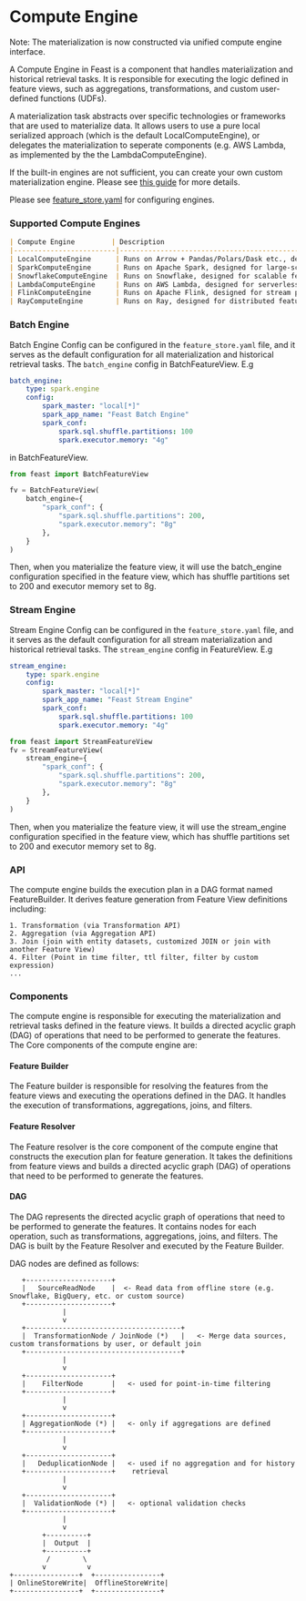 # Compute Engine

Note: The materialization is now constructed via unified compute engine interface.

A Compute Engine in Feast is a component that handles materialization and historical retrieval tasks. It is responsible
for executing the logic defined in feature views, such as aggregations, transformations, and custom user-defined
functions (UDFs).

A materialization task abstracts over specific technologies or frameworks that are used to materialize data. It allows
users to use a pure local serialized approach (which is the default LocalComputeEngine), or delegates the
materialization to seperate components (e.g. AWS Lambda, as implemented by the the LambdaComputeEngine).

If the built-in engines are not sufficient, you can create your own custom materialization engine. Please
see [this guide](../../how-to-guides/customizing-feast/creating-a-custom-compute-engine.md) for more details.

Please see [feature\_store.yaml](../../reference/feature-repository/feature-store-yaml.md#overview) for configuring
engines.

### Supported Compute Engines
```markdown
| Compute Engine         | Description                                                                                      | Supported  | Link |
|-------------------------|-------------------------------------------------------------------------------------------------|------------|------|
| LocalComputeEngine      | Runs on Arrow + Pandas/Polars/Dask etc., designed for light weight transformation.              | ✅         |      |
| SparkComputeEngine      | Runs on Apache Spark, designed for large-scale distributed feature generation.                  | ✅         |      |
| SnowflakeComputeEngine  | Runs on Snowflake, designed for scalable feature generation using Snowflake SQL.                | ✅         |      |
| LambdaComputeEngine     | Runs on AWS Lambda, designed for serverless feature generation.                                 | ✅         |      |
| FlinkComputeEngine      | Runs on Apache Flink, designed for stream processing and real-time feature generation.          | ❌         |      |
| RayComputeEngine        | Runs on Ray, designed for distributed feature generation and machine learning workloads.        | ✅         |      |
```

### Batch Engine
Batch Engine Config can be configured in the `feature_store.yaml` file, and it serves as the default configuration for all materialization and historical retrieval tasks. The `batch_engine` config in BatchFeatureView. E.g
```yaml
batch_engine:
    type: spark.engine
    config:
        spark_master: "local[*]"
        spark_app_name: "Feast Batch Engine"
        spark_conf:
            spark.sql.shuffle.partitions: 100
            spark.executor.memory: "4g"

```
in BatchFeatureView.
```python
from feast import BatchFeatureView

fv = BatchFeatureView(
    batch_engine={
        "spark_conf": {
            "spark.sql.shuffle.partitions": 200,
            "spark.executor.memory": "8g"
        },
    }
)
```
Then, when you materialize the feature view, it will use the batch_engine configuration specified in the feature view, which has shuffle partitions set to 200 and executor memory set to 8g.

### Stream Engine
Stream Engine Config can be configured in the `feature_store.yaml` file, and it serves as the default configuration for all stream materialization and historical retrieval tasks. The `stream_engine` config in FeatureView. E.g
```yaml
stream_engine:
    type: spark.engine
    config:
        spark_master: "local[*]"
        spark_app_name: "Feast Stream Engine"
        spark_conf:
            spark.sql.shuffle.partitions: 100
            spark.executor.memory: "4g"
```
```python
from feast import StreamFeatureView
fv = StreamFeatureView(
    stream_engine={
        "spark_conf": {
            "spark.sql.shuffle.partitions": 200,
            "spark.executor.memory": "8g"
        },
    }
)
```
Then, when you materialize the feature view, it will use the stream_engine configuration specified in the feature view, which has shuffle partitions set to 200 and executor memory set to 8g.

### API

The compute engine builds the execution plan in a DAG format named FeatureBuilder. It derives feature generation from
Feature View definitions including:

```
1. Transformation (via Transformation API)
2. Aggregation (via Aggregation API)
3. Join (join with entity datasets, customized JOIN or join with another Feature View)
4. Filter (Point in time filter, ttl filter, filter by custom expression)
...
```

### Components 
The compute engine is responsible for executing the materialization and retrieval tasks defined in the feature views. It
builds a directed acyclic graph (DAG) of operations that need to be performed to generate the features.
The Core components of the compute engine are:


#### Feature Builder

The Feature builder is responsible for resolving the features from the feature views and executing the operations
defined in the DAG. It handles the execution of transformations, aggregations, joins, and filters.

#### Feature Resolver

The Feature resolver is the core component of the compute engine that constructs the execution plan for feature
generation. It takes the definitions from feature views and builds a directed acyclic graph (DAG) of operations that
need to be performed to generate the features.

#### DAG
The DAG represents the directed acyclic graph of operations that need to be performed to generate the features. It
contains nodes for each operation, such as transformations, aggregations, joins, and filters. The DAG is built by the
Feature Resolver and executed by the Feature Builder.

DAG nodes are defined as follows:
```
   +---------------------+
   |   SourceReadNode    |  <- Read data from offline store (e.g. Snowflake, BigQuery, etc. or custom source)
   +---------------------+
             |
             v
   +--------------------------------------+
   |  TransformationNode / JoinNode (*)   |   <- Merge data sources, custom transformations by user, or default join
   +--------------------------------------+ 
             |
             v
   +---------------------+
   |    FilterNode       |   <- used for point-in-time filtering 
   +---------------------+
             |
             v
   +---------------------+
   | AggregationNode (*) |   <- only if aggregations are defined
   +---------------------+
             |
             v
   +---------------------+
   |   DeduplicationNode |   <- used if no aggregation and for history
   +---------------------+    retrieval
             |
             v
   +---------------------+
   |  ValidationNode (*) |   <- optional validation checks
   +---------------------+
             |
             v
        +----------+
        |  Output  |
        +----------+
         /        \
        v          v
+----------------+  +----------------+
| OnlineStoreWrite|  OfflineStoreWrite|
+----------------+  +----------------+
```